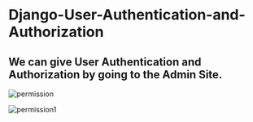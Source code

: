 # Django-User-Authentication-and-Authorization

## We can give User Authentication and Authorization by going to the Admin Site.

![permission](https://user-images.githubusercontent.com/60343610/115104767-33453e80-9f78-11eb-9bf9-02113cbd4034.png)

![permission1](https://user-images.githubusercontent.com/60343610/115104769-38a28900-9f78-11eb-942a-033fd29d4595.png)
